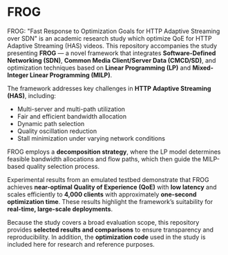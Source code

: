# FROG
FROG: "Fast Response to Optimization Goals for HTTP Adaptive Streaming over SDN" is an academic research study which optimize QoE for HTTP Adaptive Streaming (HAS) videos.
This repository accompanies the study presenting **FROG** — a novel framework that integrates **Software-Defined Networking (SDN)**, **Common Media Client/Server Data (CMCD/SD)**, and optimization techniques based on **Linear Programming (LP)** and **Mixed-Integer Linear Programming (MILP)**.

The framework addresses key challenges in **HTTP Adaptive Streaming (HAS)**, including:

* Multi-server and multi-path utilization
* Fair and efficient bandwidth allocation
* Dynamic path selection
* Quality oscillation reduction
* Stall minimization under varying network conditions

FROG employs a **decomposition strategy**, where the LP model determines feasible bandwidth allocations and flow paths, which then guide the MILP-based quality selection process.

Experimental results from an emulated testbed demonstrate that FROG achieves **near-optimal Quality of Experience (QoE)** with **low latency** and scales efficiently to **4,000 clients** with approximately **one-second optimization time**. These results highlight the framework’s suitability for **real-time, large-scale deployments**.

Because the study covers a broad evaluation scope, this repository provides **selected results and comparisons** to ensure transparency and reproducibility.
In addition, the **optimization code** used in the study is included here for research and reference purposes.
